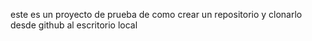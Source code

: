 este es un proyecto de prueba de como crear un repositorio y clonarlo desde github al escritorio local
